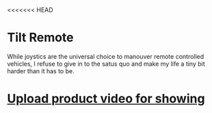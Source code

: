 <<<<<<< HEAD
# Tilt Remote
While joystics are the universal choice to manouver remote controlled vehicles, I refuse to give in to the satus quo and make my life a tiny bit harder than it has to be.

[Upload product video for showing ](https://github.com/Luko22/LaudoMobile/assets/89535176/03d8796a-0619-454c-b103-65a3d6db789b)
=======
